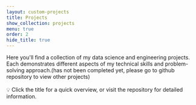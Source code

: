 ```yaml
---
layout: custom-projects
title: Projects
show_collection: projects
menu: true
order: 2
hide_title: true
---
```


<div style="text-align: left !important;">
Here you'll find a collection of my data science and engineering projects. Each demonstrates different aspects of my technical skills and problem-solving approach.(has not been completed yet, please go to github repository to view other projects)  
<br><br>
<div class="hint">
  <span class="hint-icon">💡</span>
  <span class="hint-text">Click the title for a quick overview, or visit the repository for detailed information.</span>
</div>
</div>
